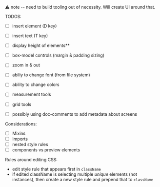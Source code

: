 ⚠️ note -- need to build tooling out of necessity. Will create
UI around that.


TODOS:

- [ ] insert element (D key)
- [ ] insert text (T key)
- [ ] display height of elements**

- [ ] box-model controls (margin & padding sizing)
- [ ] zoom in & out
- [ ] abiliy to change font (from file system)
- [ ] ability to change colors
- [ ] measurement tools
- [ ] grid tools
- [ ] possibly using doc-comments to add metadata about screens

Considerations:

- [ ] Mixins
- [ ] Imports
- [ ] nested style rules
- [ ] components vs preview elements

Rules around editing CSS:

- edit style rule that appears first in `className`
- if edited className is selecting multiple _unique_ elements (not instances), then create a new style rule and prepend that to `className`
